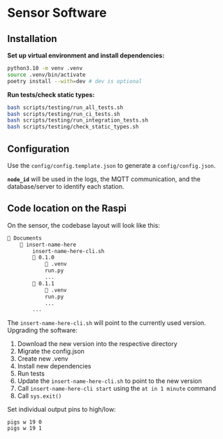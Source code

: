 # Sensor Software

## Installation

**Set up virtual environment and install dependencies:**

```bash
python3.10 -m venv .venv
source .venv/bin/activate
poetry install --with=dev # dev is optional
```

**Run tests/check static types:**

```bash
bash scripts/testing/run_all_tests.sh
bash scripts/testing/run_ci_tests.sh
bash scripts/testing/run_integration_tests.sh
bash scripts/testing/check_static_types.sh
```

## Configuration

Use the `config/config.template.json` to generate a `config/config.json`.

**`node_id`** will be used in the logs, the MQTT communication, and the
database/server to identify each station.

## Code location on the Raspi

On the sensor, the codebase layout will look like this:

```bash
📁 Documents
    📁 insert-name-here
        insert-name-here-cli.sh
        📁 0.1.0
            📁 .venv
            run.py
            ...
        📁 0.1.1
            📁 .venv
            run.py
            ...
        ...
```

The `insert-name-here-cli.sh` will point to the currently used version. Upgrading the software:

1. Download the new version into the respective directory
2. Migrate the config.json
3. Create new .venv
4. Install new dependencies
5. Run tests
6. Update the `insert-name-here-cli.sh` to point to the new version
7. Call `insert-name-here-cli start` using the `at in 1 minute` command
8. Call `sys.exit()`

Set individual output pins to high/low:

```
pigs w 19 0
pigs w 19 1
```
